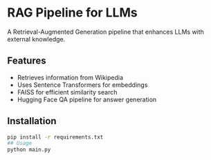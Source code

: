 # RAG Pipeline for LLMs

A Retrieval-Augmented Generation pipeline that enhances LLMs with external knowledge.

## Features
- Retrieves information from Wikipedia
- Uses Sentence Transformers for embeddings
- FAISS for efficient similarity search
- Hugging Face QA pipeline for answer generation

## Installation
```bash
pip install -r requirements.txt
## Usage
python main.py
